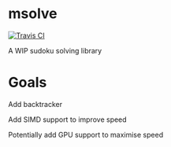 # msolve
[![Travis CI](https://api.travis-ci.org/mkb2091/msolve.svg?branch=master)](https://travis-ci.org/github/mkb2091/msolve/builds)

A WIP sudoku solving library

# Goals

Add backtracker

Add SIMD support to improve speed

Potentially add GPU support to maximise speed
